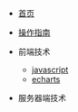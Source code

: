<!-- docs/_sidebar.md -->

* [首页](/)
* [操作指南](guide)

* 前端技术
    * [javascript](01/javascript/)
    * [echarts](01/echarts/)

* 服务器端技术